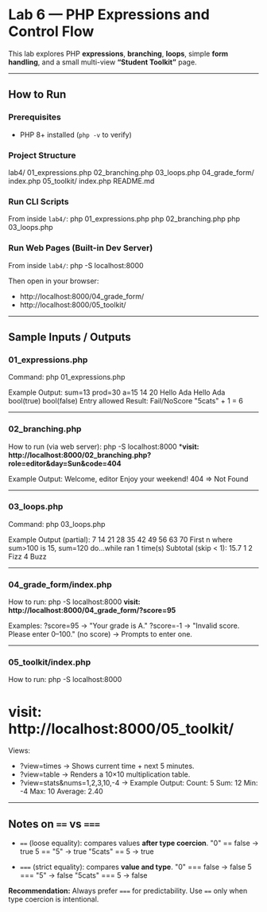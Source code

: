 # Lab 6 — PHP Expressions and Control Flow

This lab explores PHP **expressions**, **branching**, **loops**, simple **form handling**, and a small multi-view **“Student Toolkit”** page.

---

## How to Run

### Prerequisites
- PHP 8+ installed (`php -v` to verify)

### Project Structure
lab4/
  01_expressions.php
  02_branching.php
  03_loops.php
  04_grade_form/
    index.php
  05_toolkit/
    index.php
  README.md

### Run CLI Scripts
From inside `lab4/`:
php 01_expressions.php
php 02_branching.php
php 03_loops.php

### Run Web Pages (Built-in Dev Server)
From inside `lab4/`:
php -S localhost:8000

Then open in your browser:
- http://localhost:8000/04_grade_form/
- http://localhost:8000/05_toolkit/

---

## Sample Inputs / Outputs

### 01_expressions.php
Command:
php 01_expressions.php

Example Output:
sum=13 prod=30 a=15
14
20
Hello Ada
Hello Ada
bool(true)
bool(false)
Entry allowed
Result: Fail/NoScore
"5cats" + 1 = 6

---

### 02_branching.php
How to run (via web server):
php -S localhost:8000
***visit: http://localhost:8000/02_branching.php?role=editor&day=Sun&code=404**

Example Output:
Welcome, editor
Enjoy your weekend!
404 => Not Found

---

### 03_loops.php
Command:
php 03_loops.php

Example Output (partial):
7 14 21 28 35 42 49 56 63 70
First n where sum>100 is 15, sum=120
do...while ran 1 time(s)
Subtotal (skip < 1): 15.7
1
2
Fizz
4
Buzz


---

### 04_grade_form/index.php
How to run:
php -S localhost:8000
**visit: http://localhost:8000/04_grade_form/?score=95**

Examples:
?score=95  -> "Your grade is A."
?score=-1  -> "Invalid score. Please enter 0–100."
(no score) -> Prompts to enter one.

---

### 05_toolkit/index.php
How to run:
php -S localhost:8000
# visit: http://localhost:8000/05_toolkit/

Views:
- ?view=times  -> Shows current time + next 5 minutes.
- ?view=table  -> Renders a 10×10 multiplication table.
- ?view=stats&nums=1,2,3,10,-4  -> Example Output:
Count: 5
Sum: 12
Min: -4
Max: 10
Average: 2.40

---

## Notes on `==` vs `===`

- `==` (loose equality): compares values **after type coercion**.
  "0" == false   -> true
  5 == "5"       -> true
  "5cats" == 5   -> true

- `===` (strict equality): compares **value and type**.
  "0" === false  -> false
  5 === "5"      -> false
  "5cats" === 5  -> false

**Recommendation:** Always prefer `===` for predictability. Use `==` only when type coercion is intentional.
